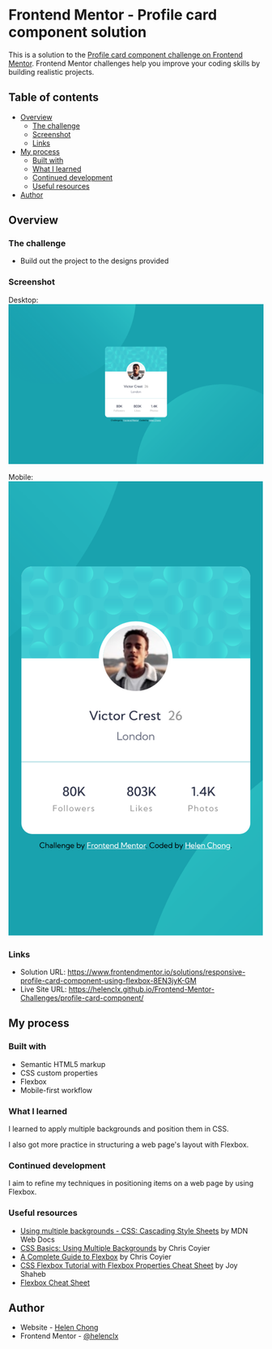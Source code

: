 # Frontend Mentor - Profile card component solution

This is a solution to the [Profile card component challenge on Frontend Mentor](https://www.frontendmentor.io/challenges/profile-card-component-cfArpWshJ). Frontend Mentor challenges help you improve your coding skills by building realistic projects. 

## Table of contents

- [Overview](#overview)
  - [The challenge](#the-challenge)
  - [Screenshot](#screenshot)
  - [Links](#links)
- [My process](#my-process)
  - [Built with](#built-with)
  - [What I learned](#what-i-learned)
  - [Continued development](#continued-development)
  - [Useful resources](#useful-resources)
- [Author](#author)
<!-- - [Acknowledgments](#acknowledgments) -->

## Overview

### The challenge

- Build out the project to the designs provided

### Screenshot

Desktop:  
![](./screenshot-desktop.png)

Mobile:  
![](./screenshot-mobile.png)

### Links

- Solution URL: https://www.frontendmentor.io/solutions/responsive-profile-card-component-using-flexbox-8EN3jyK-GM
- Live Site URL: https://helenclx.github.io/Frontend-Mentor-Challenges/profile-card-component/

## My process

### Built with

- Semantic HTML5 markup
- CSS custom properties
- Flexbox
- Mobile-first workflow

### What I learned

I learned to apply multiple backgrounds and position them in CSS.

I also got more practice in structuring a web page's layout with Flexbox.

### Continued development

I aim to refine my techniques in positioning items on a web page by using Flexbox.

### Useful resources

- [Using multiple backgrounds - CSS: Cascading Style Sheets](https://developer.mozilla.org/en-US/docs/Web/CSS/CSS_Backgrounds_and_Borders/Using_multiple_backgrounds) by MDN Web Docs
- [CSS Basics: Using Multiple Backgrounds](https://css-tricks.com/css-basics-using-multiple-backgrounds/) by Chris Coyier
- [A Complete Guide to Flexbox](https://css-tricks.com/snippets/css/a-guide-to-flexbox/) by Chris Coyier
- [CSS Flexbox Tutorial with Flexbox Properties Cheat Sheet](https://www.freecodecamp.org/news/css-flexbox-tutorial-with-cheatsheet/) by Joy Shaheb
- [Flexbox Cheat Sheet](https://flexboxcheatsheet.com/)

## Author

- Website - [Helen Chong](https://helenclx.github.io/)
- Frontend Mentor - [@helenclx](https://www.frontendmentor.io/profile/helenclx)

<!-- ## Acknowledgments

This is where you can give a hat tip to anyone who helped you out on this project. Perhaps you worked in a team or got some inspiration from someone else's solution. This is the perfect place to give them some credit. -->